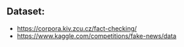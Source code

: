 ## Dataset:
* https://corpora.kiv.zcu.cz/fact-checking/
* https://www.kaggle.com/competitions/fake-news/data